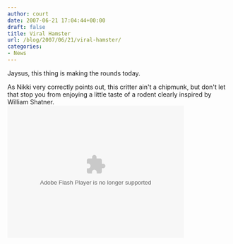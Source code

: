 ```yaml
---
author: court
date: 2007-06-21 17:04:44+00:00
draft: false
title: Viral Hamster
url: /blog/2007/06/21/viral-hamster/
categories:
- News
---
```


Jaysus, this thing is making the rounds today.

As Nikki very correctly points out, this critter ain't a chipmunk, but don't let that stop you from enjoying a little taste of a rodent clearly inspired by William Shatner.
<embed src="http://www.collegehumor.com/moogaloop/moogaloop.swf?clip_id=1764124" type="application/x-shockwave-flash" height="300" quality="best" width="400"></embed>

